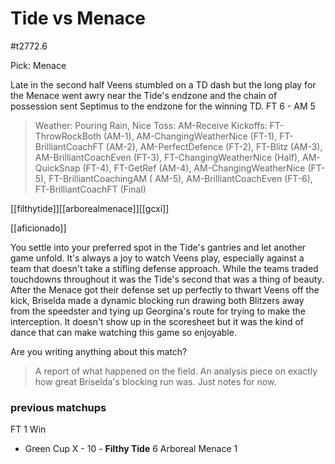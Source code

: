 # Tide vs Menace

#t2772.6

Pick: Menace

Late in the second half Veens stumbled on a TD dash but the long play for the Menace went awry near the Tide's endzone and the chain of possession sent Septimus to the endzone for the winning TD. FT 6 - AM 5

> Weather: Pouring Rain, Nice
> Toss: AM-Receive
> Kickoffs: FT-ThrowRockBoth (AM-1), AM-ChangingWeatherNice (FT-1), FT-BrilliantCoachFT (AM-2), AM-PerfectDefence (FT-2), FT-Blitz (AM-3), AM-BrilliantCoachEven (FT-3), FT-ChangingWeatherNice (Half), AM-QuickSnap (FT-4), FT-GetRef (AM-4), AM-ChangingWeatherNice (FT-5), FT-BrilliantCoachingAM ( AM-5), AM-BrilliantCoachEven (FT-6), FT-BrilliantCoachFT (Final)

[[filthytide]][[arborealmenace]][[gcxi]]

[[aficionado]]

You settle into your preferred spot in the Tide's gantries and let another game unfold. It's always a joy to watch Veens play, especially against a team that doesn't take a stifling defense approach. While the teams traded touchdowns throughout it was the Tide's second that was a thing of beauty. After the Menace got their defense set up perfectly to thwart Veens off the kick, Briselda made a dynamic blocking run drawing both Blitzers away from the speedster and tying up Georgina's route for trying to make the interception. It doesn't show up in the scoresheet but it was the kind of dance that can make watching this game so enjoyable.

Are you writing anything about this match?

> A report of what happened on the field.
> An analysis piece on exactly how great Briselda's blocking run was.
> Just notes for now.

### previous matchups

FT 1 Win

* Green Cup X - 10 - **Filthy Tide** 6 Arboreal Menace 1